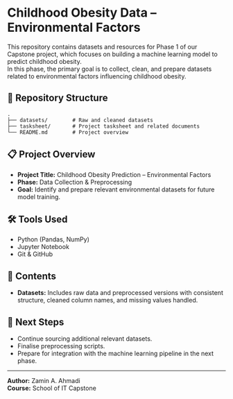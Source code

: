 # Childhood Obesity Data – Environmental Factors

This repository contains datasets and resources for Phase 1 of our Capstone project, which focuses on building a machine learning model to predict childhood obesity.  
In this phase, the primary goal is to collect, clean, and prepare datasets related to environmental factors influencing childhood obesity.

## 📂 Repository Structure
```
.
├── datasets/        # Raw and cleaned datasets
├── tasksheet/       # Project tasksheet and related documents
└── README.md        # Project overview
```

## 📋 Project Overview
- **Project Title:** Childhood Obesity Prediction – Environmental Factors  
- **Phase:** Data Collection & Preprocessing  
- **Goal:** Identify and prepare relevant environmental datasets for future model training.

## 🛠 Tools Used
- Python (Pandas, NumPy)
- Jupyter Notebook
- Git & GitHub
	
## 📄 Contents
- **Datasets:** Includes raw data and preprocessed versions with consistent structure, cleaned column names, and missing values handled.

## 📌 Next Steps
- Continue sourcing additional relevant datasets.
- Finalise preprocessing scripts.
- Prepare for integration with the machine learning pipeline in the next phase.

---
**Author:** Zamin A. Ahmadi  
**Course:** School of IT Capstone  
